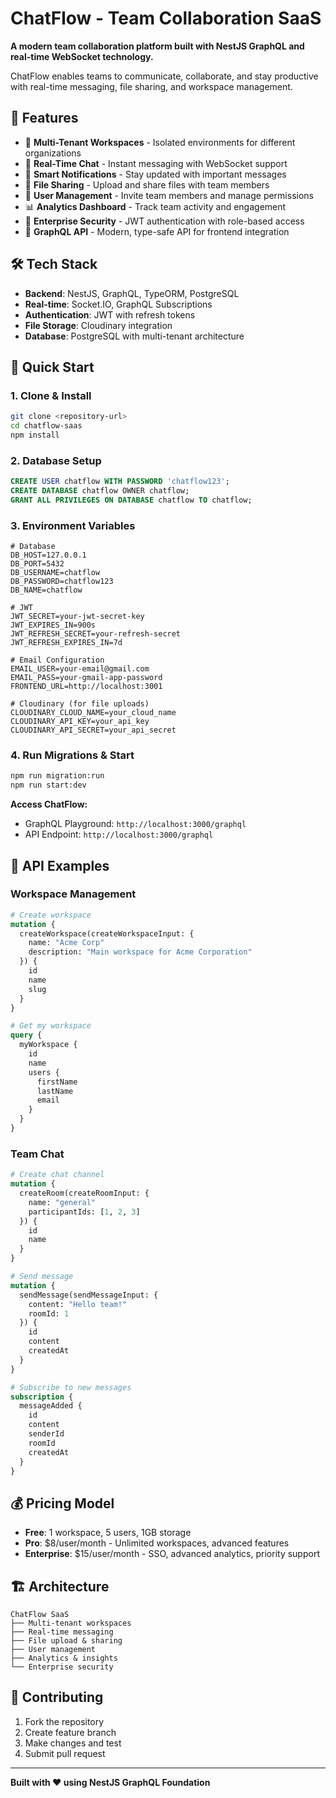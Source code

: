 # ChatFlow - Team Collaboration SaaS

**A modern team collaboration platform built with NestJS GraphQL and real-time WebSocket technology.**

ChatFlow enables teams to communicate, collaborate, and stay productive with real-time messaging, file sharing, and workspace management.

## 🚀 Features

- 🏢 **Multi-Tenant Workspaces** - Isolated environments for different organizations
- 💬 **Real-Time Chat** - Instant messaging with WebSocket support
- 🔔 **Smart Notifications** - Stay updated with important messages
- 📁 **File Sharing** - Upload and share files with team members
- 👥 **User Management** - Invite team members and manage permissions
- 📊 **Analytics Dashboard** - Track team activity and engagement
- 🔐 **Enterprise Security** - JWT authentication with role-based access
- 📱 **GraphQL API** - Modern, type-safe API for frontend integration

## 🛠️ Tech Stack

- **Backend**: NestJS, GraphQL, TypeORM, PostgreSQL
- **Real-time**: Socket.IO, GraphQL Subscriptions
- **Authentication**: JWT with refresh tokens
- **File Storage**: Cloudinary integration
- **Database**: PostgreSQL with multi-tenant architecture

## 🚀 Quick Start

### 1. Clone & Install

```bash
git clone <repository-url>
cd chatflow-saas
npm install
```

### 2. Database Setup

```sql
CREATE USER chatflow WITH PASSWORD 'chatflow123';
CREATE DATABASE chatflow OWNER chatflow;
GRANT ALL PRIVILEGES ON DATABASE chatflow TO chatflow;
```

### 3. Environment Variables

```env
# Database
DB_HOST=127.0.0.1
DB_PORT=5432
DB_USERNAME=chatflow
DB_PASSWORD=chatflow123
DB_NAME=chatflow

# JWT
JWT_SECRET=your-jwt-secret-key
JWT_EXPIRES_IN=900s
JWT_REFRESH_SECRET=your-refresh-secret
JWT_REFRESH_EXPIRES_IN=7d

# Email Configuration
EMAIL_USER=your-email@gmail.com
EMAIL_PASS=your-gmail-app-password
FRONTEND_URL=http://localhost:3001

# Cloudinary (for file uploads)
CLOUDINARY_CLOUD_NAME=your_cloud_name
CLOUDINARY_API_KEY=your_api_key
CLOUDINARY_API_SECRET=your_api_secret
```

### 4. Run Migrations & Start

```bash
npm run migration:run
npm run start:dev
```

**Access ChatFlow:**
- GraphQL Playground: `http://localhost:3000/graphql`
- API Endpoint: `http://localhost:3000/graphql`

## 📱 API Examples

### Workspace Management

```graphql
# Create workspace
mutation {
  createWorkspace(createWorkspaceInput: {
    name: "Acme Corp"
    description: "Main workspace for Acme Corporation"
  }) {
    id
    name
    slug
  }
}

# Get my workspace
query {
  myWorkspace {
    id
    name
    users {
      firstName
      lastName
      email
    }
  }
}
```

### Team Chat

```graphql
# Create chat channel
mutation {
  createRoom(createRoomInput: {
    name: "general"
    participantIds: [1, 2, 3]
  }) {
    id
    name
  }
}

# Send message
mutation {
  sendMessage(sendMessageInput: {
    content: "Hello team!"
    roomId: 1
  }) {
    id
    content
    createdAt
  }
}

# Subscribe to new messages
subscription {
  messageAdded {
    id
    content
    senderId
    roomId
    createdAt
  }
}
```

## 💰 Pricing Model

- **Free**: 1 workspace, 5 users, 1GB storage
- **Pro**: $8/user/month - Unlimited workspaces, advanced features
- **Enterprise**: $15/user/month - SSO, advanced analytics, priority support

## 🏗️ Architecture

```
ChatFlow SaaS
├── Multi-tenant workspaces
├── Real-time messaging
├── File upload & sharing
├── User management
├── Analytics & insights
└── Enterprise security
```

## 🤝 Contributing

1. Fork the repository
2. Create feature branch
3. Make changes and test
4. Submit pull request

---

**Built with ❤️ using NestJS GraphQL Foundation**